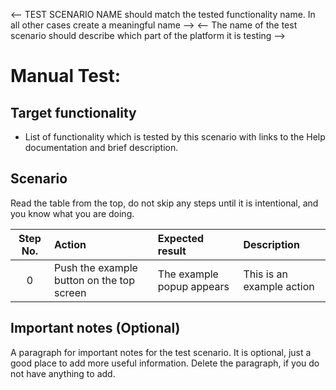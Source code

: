 <-- TEST SCENARIO NAME should match the tested functionality name. In all other cases create a meaningful name -->
<-- The name of the test scenario should describe which part of the platform it is testing -->

# Manual Test: <TEST SCENARIO NAME>

## Target functionality

- List of functionality which is tested by this scenario with links to the Help documentation and brief description.

## Scenario

Read the table from the top, do not skip any steps until it is intentional, and you know what you are doing.

| Step No. | Action                                    | Expected result           | Description               |
|:--------:|:------------------------------------------|:--------------------------|:--------------------------|
|    0     | Push the example button on the top screen | The example popup appears | This is an example action |

## Important notes (Optional)

A paragraph for important notes for the test scenario. It is optional, just a good place to add more
useful information. Delete the paragraph, if you do not have anything to add.
